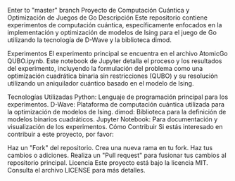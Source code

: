 Enter to "master" branch
Proyecto de Computación Cuántica y Optimización de Juegos de Go
Descripción
Este repositorio contiene experimentos de computación cuántica, específicamente enfocados en la implementación y optimización de modelos de Ising para el juego de Go utilizando la tecnología de D-Wave y la biblioteca dimod.

Experimentos
El experimento principal se encuentra en el archivo AtomicGo QUBO.ipynb. Este notebook de Jupyter detalla el proceso y los resultados del experimento, incluyendo la formulación del problema como una optimización cuadrática binaria sin restricciones (QUBO) y su resolución utilizando un aniquilador cuántico basado en el modelo de Ising.

Tecnologías Utilizadas
Python: Lenguaje de programación principal para los experimentos.
D-Wave: Plataforma de computación cuántica utilizada para la optimización de modelos de Ising.
dimod: Biblioteca para la definición de modelos binarios cuadráticos.
Jupyter Notebook: Para documentación y visualización de los experimentos.
Cómo Contribuir
Si estás interesado en contribuir a este proyecto, por favor:

Haz un "Fork" del repositorio.
Crea una nueva rama en tu fork.
Haz tus cambios o adiciones.
Realiza un "Pull request" para fusionar tus cambios al repositorio principal.
Licencia
Este proyecto está bajo la licencia MIT. Consulta el archivo LICENSE para más detalles.
